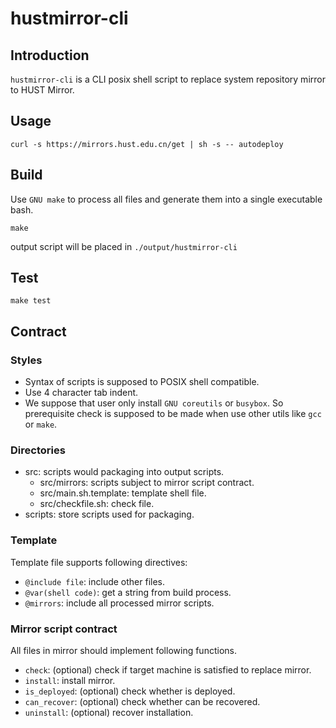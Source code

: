 # hustmirror-cli

## Introduction

`hustmirror-cli` is a CLI posix shell script to replace system repository mirror to HUST Mirror.

## Usage
```
curl -s https://mirrors.hust.edu.cn/get | sh -s -- autodeploy
```

## Build
Use `GNU make` to process all files and generate them
into a single executable bash.
```shell
make
```

output script will be placed in `./output/hustmirror-cli`

## Test
```shell
make test
```

## Contract

### Styles
- Syntax of scripts is supposed to POSIX shell compatible.
- Use 4 character tab indent.
- We suppose that user only install `GNU coreutils` or `busybox`.
    So prerequisite check is supposed to be made when use other
    utils like `gcc` or `make`.

### Directories
- src: scripts would packaging into output scripts.
    - src/mirrors: scripts subject to mirror script contract.
    - src/main.sh.template: template shell file.
    - src/checkfile.sh: check file.
- scripts: store scripts used for packaging.

### Template
Template file supports following directives:
- `@include file`: include other files.
- `@var(shell code)`: get a string from build process.
- `@mirrors`: include all processed mirror scripts.

### Mirror script contract
All files in mirror should implement following functions.
- `check`: (optional) check if target machine is satisfied to replace mirror.
- `install`: install mirror.
- `is_deployed`: (optional) check whether is deployed.
- `can_recover`: (optional) check whether can be recovered.
- `uninstall`: (optional) recover installation.
